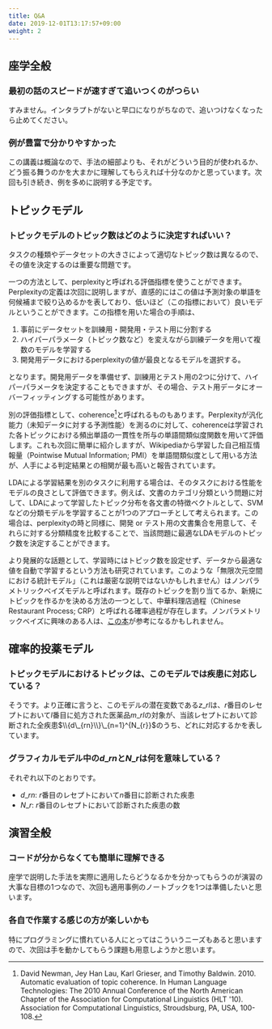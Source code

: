 ```yaml
---
title: Q&A
date: 2019-12-01T13:17:57+09:00
weight: 2
---
```


## 座学全般

### 最初の話のスピードが速すぎて追いつくのがつらい

すみません。インタラプトがないと早口になりがちなので、追いつけなくなったら止めてください。

### 例が豊富で分かりやすかった

この講義は概論なので、手法の細部よりも、それがどういう目的が使われるか、どう振る舞うのかを大まかに理解してもらえれば十分なのかと思っています。次回も引き続き、例を多めに説明する予定です。

## トピックモデル

### トピックモデルのトピック数はどのように決定すればいい？

タスクの種類やデータセットの大きさによって適切なトピック数は異なるので、その値を決定するのは重要な問題です。

一つの方法として、perplexityと呼ばれる評価指標を使うことができます。Perplexityの定義は次回に説明しますが、直感的にはこの値は予測対象の単語を何候補まで絞り込めるかを表しており、低いほど（この指標において）良いモデルということができます。この指標を用いた場合の手順は、

1. 事前にデータセットを訓練用・開発用・テスト用に分割する
2. ハイパーパラメータ（トピック数など）を変えながら訓練データを用いて複数のモデルを学習する
3. 開発用データにおけるperplexityの値が最良となるモデルを選択する。

となります。開発用データを準備せず、訓練用とテスト用の2つに分けて、ハイパーパラメータを決定することもできますが、その場合、テスト用データにオーバーフィッティングする可能性があります。

別の評価指標として、coherence[^Newman+-2010]と呼ばれるものもあります。Perplexityが汎化能力（未知データに対する予測性能）を測るのに対して、coherenceは学習された各トピックにおける頻出単語の一貫性を所与の単語間類似度関数を用いて評価します。これも次回に簡単に紹介しますが、Wikipediaから学習した自己相互情報量（Pointwise Mutual Information; PMI）を単語間類似度として用いる方法が、人手による判定結果との相関が最も高いと報告されています。

[^Newman+-2010]: David Newman, Jey Han Lau, Karl Grieser, and Timothy Baldwin. 2010. Automatic evaluation of topic coherence. In Human Language Technologies: The 2010 Annual Conference of the North American Chapter of the Association for Computational Linguistics (HLT '10). Association for Computational Linguistics, Stroudsburg, PA, USA, 100-108.

LDAによる学習結果を別のタスクに利用する場合は、そのタスクにおける性能をモデルの良さとして評価できます。例えば、文書のカテゴリ分類という問題に対して、LDAによって学習したトピック分布を各文書の特徴ベクトルとして、SVMなどの分類モデルを学習することが1つのアプローチとして考えられます。この場合は、perplexityの時と同様に、開発 or テスト用の文書集合を用意して、それらに対する分類精度を比較することで、当該問題に最適なLDAモデルのトピック数を決定することができます。

より発展的な話題として、学習時にはトピック数を設定せず、データから最適な値を自動で学習するという方法も研究されています。このような「無限次元空間における統計モデル」（これは厳密な説明ではないかもしれません）はノンパラメトリックベイズモデルと呼ばれます。既存のトピックを割り当てるか、新規にトピックを作るかを決める方法の一つとして、中華料理店過程（Chinese Restaurant Process; CRP）と呼ばれる確率過程が存在します。ノンパラメトリックベイズに興味のある人は、[この本](https://www.kspub.co.jp/book/detail/1529151.html)が参考になるかもしれません。

## 確率的投薬モデル

### トピックモデルにおけるトピックは、このモデルでは疾患に対応している？

そうです。より正確に言うと、このモデルの潜在変数である$z\_{rl}$は、$r$番目のレセプトにおいて$l$番目に処方された医薬品$m\_{rl}$の対象が、当該レセプトにおいて診断された全疾患$\\{d\_{rn}\\}\_{n=1}^{N_{r}}$のうち、どれに対応するかを表しています。

### グラフィカルモデル中の$d\_{rn}$と$N\_{r}$は何を意味している？

それぞれ以下のとおりです。

- $d\_{rn}$: $r$番目のレセプトにおいて$n$番目に診断された疾患
- $N\_{r}$: $r$番目のレセプトにおいて診断された疾患の数


## 演習全般

### コードが分からなくても簡単に理解できる

座学で説明した手法を実際に適用したらどうなるかを分かってもらうのが演習の大事な目標の1つなので、次回も適用事例のノートブックを1つは準備したいと思います。

### 各自で作業する感じの方が楽しいかも

特にプログラミングに慣れている人にとってはこういうニーズもあると思いますので、次回は手を動かしてもらう課題も用意しようかと思います。
